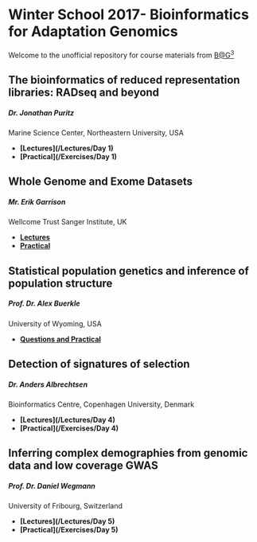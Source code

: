 # Winter School 2017- Bioinformatics for Adaptation Genomics

Welcome to the unofficial repository for course materials from [B@G<sup>3</sup>](http://www.adaptation.ethz.ch/education/winter-school-2017.html)

## The bioinformatics of reduced representation libraries: RADseq and beyond
##### Dr. Jonathan Puritz 
Marine Science Center, Northeastern University, USA

* **[Lectures](/Lectures/Day 1)**
* **[Practical](/Exercises/Day 1)**

## Whole Genome and Exome Datasets
##### Mr. Erik Garrison
Wellcome Trust Sanger Institute, UK

* **[Lectures]()**
* **[Practical]()**

## Statistical population genetics and inference of population structure 
##### Prof. Dr. Alex Buerkle 
University of Wyoming, USA

* **[Questions and Practical](Day3/)**

## Detection of signatures of selection
##### Dr. Anders Albrechtsen
Bioinformatics Centre, Copenhagen University, Denmark
	
* **[Lectures](/Lectures/Day 4)**
* **[Practical](/Exercises/Day 4)**

## Inferring complex demographies from genomic data and low coverage GWAS  
##### Prof. Dr. Daniel Wegmann 
University of Fribourg, Switzerland

* **[Lectures](/Lectures/Day 5)**
* **[Practical](/Exercises/Day 5)**









